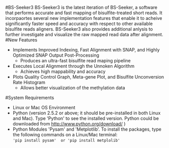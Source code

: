 #BS-Seeker3 
BS-Seeker3 is the latest iteration of BS-Seeker, a software that performs accurate and fast mapping of bisulfite-treated short reads. It incorpaortes several new implementation features that enable it to acheive significantly faster speed and accuracy with respect to other available bisulfite reads aligners. BS-Seeker3 also provides additional anlysis to further investigate and visualize the raw mapped read data after alignment. 
#New Features
* Implements Improved Indexing, Fast Alignment with SNAP, and Highly Optimized SNAP Output Post-Processing
    * Produces an ultra-fast bisulfite read maping pipeline
* Executes Local Alignment through the Unnoken Algorithm
    * Achieves high mappability and accuracy
* Plots Quality Control Graph, Meta-gene Plot, and Bisulfite Unconversion Rate Histogram
    * Allows better visualization of the methylation data

#System Requirements
* Linux or Mac OS Environment
* Python (version 2.5.2 or above; it should be pre-installed in both Linux and Mac). Type 'Python' to see the installed version. Python could be downloaded from http://www.python.org/download/ )
* Python Modules 'Pysam' and 'Metplotlib'. To install the packages, type the following commands on a Linux/Mac terminal:
<br /> ``` 'pip install pysam'  or 'pip install metplolib' ```

